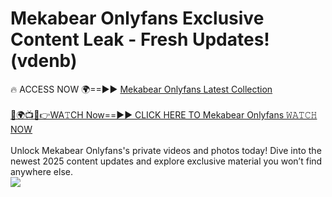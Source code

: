 # Mekabear Onlyfans Exclusive Content Leak - Fresh Updates! (vdenb)

🔥 ACCESS NOW 🌍==►► <a href="https://tinyurl.com/kvy9nzfs" rel="nofollow">Mekabear Onlyfans Latest Collection</a>
<br><br>
[🔴🌍📺📱👉WA𝚃CH Now==►► CLICK HERE TO Mekabear Onlyfans 𝚆𝙰𝚃𝙲𝙷 NOW](https://tinyurl.com/kvy9nzfs)
<br><br>
Unlock Mekabear Onlyfans's private videos and photos today! Dive into the newest 2025 content updates and explore exclusive material you won’t find anywhere else.
<br>
<a href="https://tinyurl.com/kvy9nzfs" rel="nofollow" data-target="animated-image.originalLink"><img src="https://camo.githubusercontent.com/8a4f000d20f83aca3bf7ec5f350d767afa0574a8a352519fd8cfa583a6f93a33/68747470733a2f2f692e696d6775722e636f6d2f644a486b345a712e676966" data-canonical-src="https://i.imgur.com/dJHk4Zq.gif" style="max-width: 100%; display: inline-block;" data-target="animated-image.originalImage"></a>
<br>
